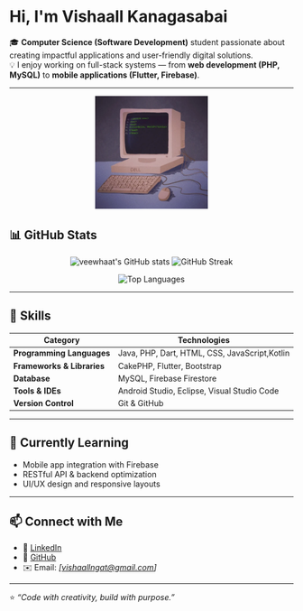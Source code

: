 # Hi, I'm Vishaall Kanagasabai 

🎓 **Computer Science (Software Development)** student passionate about creating impactful applications and user-friendly digital solutions.  
💡 I enjoy working on full-stack systems — from **web development (PHP, MySQL)** to **mobile applications (Flutter, Firebase)**.

---
<p align="center">
  <!-- <img src="https://github.com/veewhaat/veewhaat/blob/main/asset/200w.webp" alt="Animated Banner" width="200"/>
  <img src="https://github.com/veewhaat/veewhaat/blob/main/asset/giphy.gif" alt="Animated Banner" width="200"/>
  <img src="https://github.com/veewhaat/veewhaat/blob/main/asset/giphy.webp" alt="Animated Banner" width="200"/> -->
  <img src="https://github.com/veewhaat/veewhaat/blob/main/asset/giphy (1).webp" alt="Animated Banner" width="200" length="500"/>
  <!-- <img src="https://github.com/veewhaat/veewhaat/blob/main/asset/200.webp" alt="Animated Banner" width="200"/> -->
</p>


## 📊 GitHub Stats

<p align="center">
  <img src="https://github-readme-stats.vercel.app/api?username=veewhaat&show_icons=true&theme=tokyonight" alt="veewhaat's GitHub stats" height="165">
  <img src="https://github-readme-streak-stats.herokuapp.com/?user=veewhaat&theme=tokyonight" alt="GitHub Streak" height="165">
</p>

<p align="center">
  <img src="https://github-readme-stats.vercel.app/api/top-langs/?username=veewhaat&layout=compact&theme=tokyonight" alt="Top Languages" height="165">
</p>

---

## 🧠 Skills

| Category | Technologies |
|-----------|---------------|
| **Programming Languages** | Java, PHP, Dart, HTML, CSS, JavaScript,Kotlin |
| **Frameworks & Libraries** | CakePHP, Flutter, Bootstrap |
| **Database** | MySQL, Firebase Firestore |
| **Tools & IDEs** | Android Studio, Eclipse, Visual Studio Code |
| **Version Control** | Git & GitHub |

---

## 🌱 Currently Learning
- Mobile app integration with Firebase  
- RESTful API & backend optimization  
- UI/UX design and responsive layouts  

---

## 📫 Connect with Me
- 💼 [LinkedIn](https://www.linkedin.com/in/vishaall-kanagasabai/)
- 🐙 [GitHub](https://github.com/veewhaat)  
- ✉️ Email: *[vishaallngat@gmail.com]*  

---

⭐️ *“Code with creativity, build with purpose.”*
